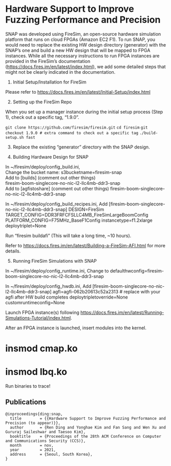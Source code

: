 # Hardware Support to Improve Fuzzing Performance and Precision

SNAP was developed using FireSim, an open-source hardware simulation platform that runs on cloud FPGAs (Amazon EC2 F1).
To run SNAP, you would need to replace the existing HW design directory (generator) with the SNAP’s one and build a new HW design that will be mapped to FPGA instances.
While all the necessary instructions to run FPGA instances are provided in the FireSim’s documentation (https://docs.fires.im/en/latest/index.html), we add some detailed steps that might not be clearly indicated in the documentation.

1. Initial Setup/Installation for FireSim

Please refer to https://docs.fires.im/en/latest/Initial-Setup/index.html

2. Setting up the FireSim Repo

When you set up a manager instance during the initial setup process (Step 1), check out a specific tag, “1.9.0”.

```git clone https://github.com/firesim/firesim.git```
```cd firesim```
```git checkout 1.9.0 # extra command to check out a specific tag```
```./build-setup.sh fast```

3. Replace the existing “generator” directory with the SNAP design.

4. Building Hardware Design for SNAP

In ~/firesim/deploy/config_build.ini, \
Change the bucket name: s3bucketname=firesim-snap \
Add to [builds] (comment out other things) \
firesim-boom-singlecore-no-nic-l2-llc4mb-ddr3-snap \
Add to [agfistoshare] (comment out other things)
firesim-boom-singlecore-no-nic-l2-llc4mb-ddr3-snap

In ~/firesim/deploy/config_build_recipes.ini,
Add
[firesim-boom-singlecore-no-nic-l2-llc4mb-ddr3-snap]
DESIGN=FireSim
TARGET_CONFIG=DDR3FRFCFSLLC4MB_FireSimLargeBoomConfig
PLATFORM_CONFIG=F75MHz_BaseF1Config
instancetype=f1.2xlarge
deploytriplet=None

Run “firesim buildafi” (This will take a long time, ~10 hours).

Refer to https://docs.fires.im/en/latest/Building-a-FireSim-AFI.html for more details.

5. Running FireSim Simulations with SNAP

In ~/firesim/deploy/config_runtime.ini,
Change to defaulthwconfig=firesim-boom-singlecore-no-nic-l2-llc4mb-ddr3-snap

In ~/firesim/deploy/config_hwdb.ini,
Add
[firesim-boom-singlecore-no-nic-l2-llc4mb-ddr3-snap]
agfi=agfi-062b20613c52a2313 # replace with your agfi after HW build completes
deploytripletoverride=None
customruntimeconfig=None

Launch FPGA instance(s) following https://docs.fires.im/en/latest/Running-Simulations-Tutorial/index.html.

After an FPGA instance is launched, insert modules into the kernel.
# insmod cmap.ko
# insmod lbq.ko

Run binaries to trace!


## Publications
```
@inproceedings{ding:snap,
  title        = {{Hardware Support to Improve Fuzzing Performance and Precision (to appear)}},
  author       = {Ren Ding and Yonghae Kim and Fan Sang and Wen Xu and Gururaj Saileshwar and Taesoo Kim},
  booktitle    = {Proceedings of the 28th ACM Conference on Computer and Communications Security (CCS)},
  month        = nov,
  year         = 2021,
  address      = {Seoul, South Korea},
}
```
